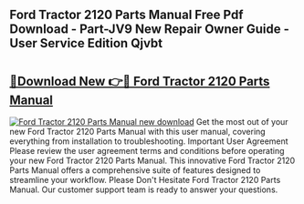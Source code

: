 ## Ford Tractor 2120 Parts Manual Free Pdf Download - Part-JV9 New Repair Owner Guide - User Service Edition Qjvbt

# <h2><a href="http://bc64319.oget.top/?id=Ford+Tractor+2120+Parts+Manual">🔗Download New 👉🔴 Ford Tractor 2120 Parts Manual</a></h2>

[![Ford Tractor 2120 Parts Manual new download](https://i.imgur.com/5g1atiW.png)](http://bc64319.oget.top/?id=Ford+Tractor+2120+Parts+Manual)
Get the most out of your new Ford Tractor 2120 Parts Manual with this user manual, covering everything from installation to troubleshooting. Important User Agreement Please review the user agreement terms and conditions before operating your new Ford Tractor 2120 Parts Manual. This innovative Ford Tractor 2120 Parts Manual offers a comprehensive suite of features designed to streamline your workflow. Please Don't Hesitate Ford Tractor 2120 Parts Manual. Our customer support team is ready to answer your questions.
